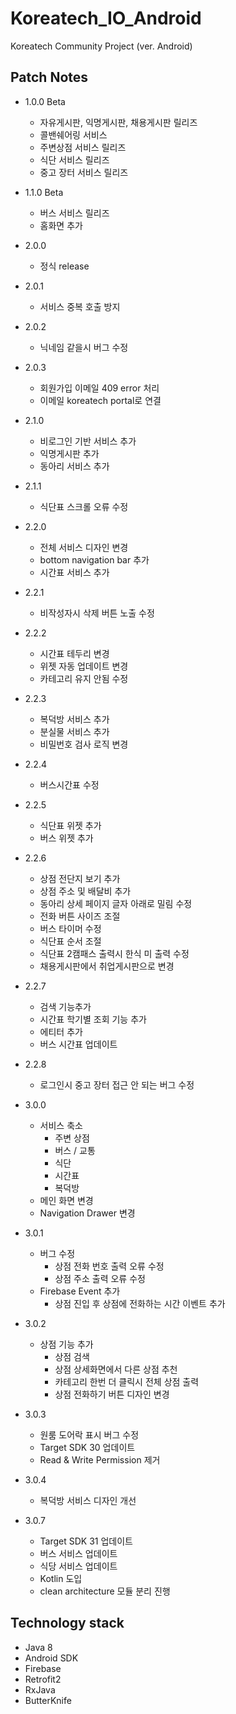 # Koreatech_IO_Android
Koreatech Community Project (ver. Android)

## Patch Notes
- 1.0.0 Beta
  - 자유게시판, 익명게시판, 채용게시판 릴리즈
  - 콜밴쉐어링 서비스
  - 주변상점 서비스 릴리즈
  - 식단 서비스 릴리즈
  - 중고 장터 서비스 릴리즈


- 1.1.0 Beta
  - 버스 서비스 릴리즈
  - 홈화면 추가


- 2.0.0
  - 정식 release


- 2.0.1
  - 서비스 중복 호출 방지


- 2.0.2
  - 닉네임 같을시 버그 수정


- 2.0.3
  - 회원가입 이메일 409 error 처리
  - 이메일 koreatech portal로 연결


- 2.1.0
  - 비로그인 기반 서비스 추가
  - 익명게시판 추가
  - 동아리 서비스 추가


- 2.1.1
  - 식단표 스크롤 오류 수정


- 2.2.0
  - 전체 서비스 디자인 변경
  - bottom navigation bar 추가
  - 시간표 서비스 추가


- 2.2.1
  - 비작성자시 삭제 버튼 노출 수정


- 2.2.2
  - 시간표 테두리 변경
  - 위젯 자동 업데이트 변경
  - 카테고리 유지 안됨 수정

- 2.2.3
  - 복덕방 서비스 추가
  - 분실물 서비스 추가
  - 비밀번호 검사 로직 변경

-  2.2.4
    - 버스시간표 수정

- 2.2.5
    - 식단표 위젯 추가
    - 버스 위젯 추가

- 2.2.6
    - 상점 전단지 보기 추가
    - 상점 주소 및 배달비 추가
    - 동아리 상세 페이지 글자 아래로 밀림 수정
    - 전화 버튼 사이즈 조절
    - 버스 타이머 수정
    - 식단표 순서 조절
    - 식단표 2캠패스 출력시 한식 미 출력 수정
    - 채용게시판에서 취업게시판으로 변경

- 2.2.7
    - 검색 기능추가
    - 시간표 학기별 조회 기능 추가
    - 에티터 추가
    - 버스 시간표 업데이트

- 2.2.8
    - 로그인시 중고 장터 접근 안 되는 버그 수정

- 3.0.0
    -   서비스 축소
        - 주변 상점
        - 버스 / 교통
        - 식단
        - 시간표
        - 복덕방
    - 메인 화면 변경
    - Navigation Drawer 변경

- 3.0.1
    - 버그 수정
      - 상점 전화 번호 출력 오류 수정
      - 상점 주소 출력 오류 수정
    - Firebase Event 추가
      - 상점 진입 후 상점에 전화하는 시간 이벤트 추가

- 3.0.2
  - 상점 기능 추가
      - 상점 검색
      - 상점 상세화면에서 다른 상점 추천
      - 카테고리 한번 더 클릭시 전체 상점 출력
      - 상점 전화하기 버튼 디자인 변경

- 3.0.3
  - 원룸 도어락 표시 버그 수정
  - Target SDK 30 업데이트
  - Read & Write Permission 제거

- 3.0.4
  - 복덕방 서비스 디자인 개선
  
- 3.0.7
  - Target SDK 31 업데이트
  - 버스 서비스 업데이트
  - 식당 서비스 업데이트
  - Kotlin 도입
  - clean architecture 모듈 분리 진행

## Technology stack
  - Java 8
  - Android SDK
  - Firebase
  - Retrofit2
  - RxJava
  - ButterKnife
